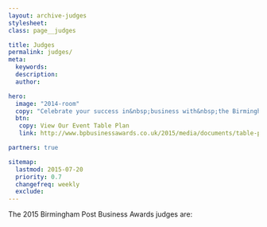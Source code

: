 ```yaml
---
layout: archive-judges
stylesheet:
class: page__judges

title: Judges
permalink: judges/
meta:
  keywords:
  description:
  author:

hero:
  image: "2014-room"
  copy: "Celebrate your success in&nbsp;business with&nbsp;the Birmingham&nbsp;Post"
  btn:
   copy: View Our Event Table Plan
   link: http://www.bpbusinessawards.co.uk/2015/media/documents/table-plan-v1.pdf

partners: true

sitemap:
  lastmod: 2015-07-20
  priority: 0.7
  changefreq: weekly
  exclude:
---
```

The 2015 Birmingham Post Business Awards judges are:
